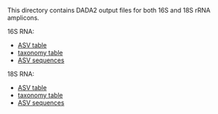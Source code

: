 This directory contains DADA2 output files for both 16S and 18S rRNA amplicons.

16S RNA:
- [ASV table](../output/bacSeqtab.txt)
- [taxonomy table](../output/bacTax.txt) 
- [ASV sequences](../output/bacUniques.fasta) 

18S RNA:
- [ASV table](../output/eukSeqtab.txt)
- [taxonomy table](../output/eukTax.txt) 
- [ASV sequences](../output/eukUniques.fasta) 
